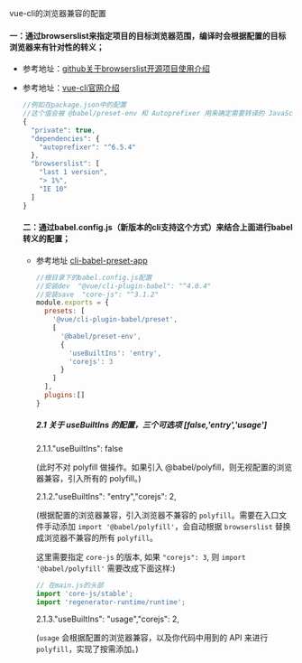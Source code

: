 vue-cli的浏览器兼容的配置

#### 一：通过browserslist来指定项目的目标浏览器范围，编译时会根据配置的目标浏览器来有针对性的转义；

* 参考地址：[github关于browserslist开源项目使用介绍](https://github.com/browserslist/browserslist)

* 参考地址：[vue-cli官网介绍](https://github.com/browserslist/browserslist)

  ```javascript
  //例如在package.json中的配置
  //这个值会被 @babel/preset-env 和 Autoprefixer 用来确定需要转译的 JavaScript 特性和需要添加的 CSS 浏览器前缀。
  {
    "private": true,
    "dependencies": {
      "autoprefixer": "^6.5.4"
    },
    "browserslist": [
      "last 1 version",
      "> 1%",
      "IE 10"
    ]
  }
  ```

  #### 二：通过babel.config.js（新版本的cli支持这个方式）来结合上面进行babel转义的配置；

  * 参考地址 [cli-babel-preset-app](https://github.com/vuejs/vue-cli/tree/dev/packages/%40vue)

    ```javascript
    //根目录下的babel.config.js配置
    //安装dev  "@vue/cli-plugin-babel": "^4.0.4"
    //安装save  "core-js": "^3.1.2"
    module.exports = {
      presets: [
        '@vue/cli-plugin-babel/preset',
        [
          '@babel/preset-env',
          {
            'useBuiltIns': 'entry',
            'corejs': 3
          }
        ]
      ],
      plugins:[]
    }
    
    ```

    ##### 2.1 关于 useBuiltIns 的配置，三个可选项 [false,'entry','usage']

    2.1.1."useBuiltIns": false

    (此时不对 polyfill 做操作。如果引入 @babel/polyfill，则无视配置的浏览器兼容，引入所有的 polyfill。)

    2.1.2."useBuiltIns": "entry","corejs": 2,

     (根据配置的浏览器兼容，引入浏览器不兼容的 `polyfill`。需要在入口文件手动添加 `import '@babel/polyfill'`，会自动根据 `browserslist` 替换成浏览器不兼容的所有 `polyfill`。

    这里需要指定 `core-js` 的版本, 如果 `"corejs": 3`, 则 `import '@babel/polyfill'` 需要改成下面这样:)
    

    ```javascript
    // 在main.js的头部
    import 'core-js/stable';
    import 'regenerator-runtime/runtime';
    ```

    2.1.3."useBuiltIns": "usage","corejs": 2,

    (`usage` 会根据配置的浏览器兼容，以及你代码中用到的 API 来进行 `polyfill`，实现了按需添加。)

